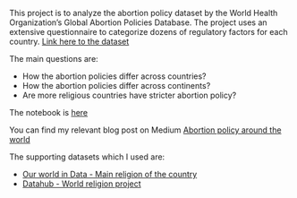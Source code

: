 This project is to analyze the abortion policy dataset by the World Health Organization’s Global Abortion Policies Database. The project uses an extensive questionnaire to categorize dozens of regulatory factors for each country. [Link here to the dataset](https://abortion-policies.srhr.org/) 


The main questions are:
 - How the abortion policies differ across countries?
 - How the abortion policies differ across continents?
 - Are more religious countries have stricter abortion policy?


The notebook is [here](https://github.com/huyenle/Abortion-Policy-Around-The-World/blob/main/Abortion.ipynb)

  
You can find my relevant blog post on Medium [Abortion policy around the world](https://medium.com/@huyen_le/abortion-policy-around-the-world-d6a06f2e7acd)

The supporting datasets which I used are:
 - [Our world in Data - Main religion of the country](https://ourworldindata.org/grapher/main-religion-of-the-country-in)
 - [Datahub - World religion project](https://datahub.io/sagargg/world-religion-projections)
